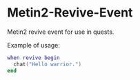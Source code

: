# Metin2-Revive-Event
Metin2 revive event for use in quests.

Example of usage:
```lua
when revive begin
  chat("Hello warrior.")
end
```
